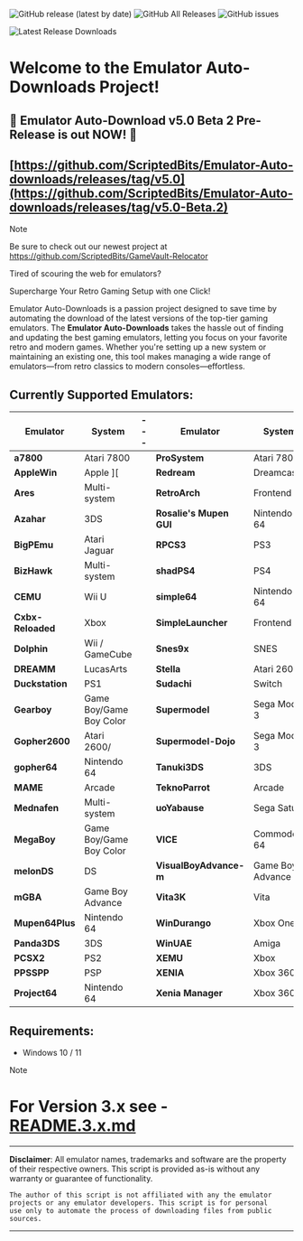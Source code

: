![GitHub release (latest by date)](https://img.shields.io/github/v/release/ScriptedBits/Emulator-Auto-downloads)
![GitHub All Releases](https://img.shields.io/github/downloads/ScriptedBits/Emulator-Auto-downloads/total)
![GitHub issues](https://img.shields.io/github/issues/ScriptedBits/Emulator-Auto-downloads)

![Latest Release Downloads](https://img.shields.io/github/downloads/ScriptedBits/Emulator-Auto-downloads/latest/total)


# Welcome to the Emulator Auto-Downloads Project! #

## 🎉 Emulator Auto-Download v5.0 Beta 2 Pre-Release is out NOW! 🚀 ##
## [https://github.com/ScriptedBits/Emulator-Auto-downloads/releases/tag/v5.0](https://github.com/ScriptedBits/Emulator-Auto-downloads/releases/tag/v5.0-Beta.2) ##


> [!NOTE]
> Be sure to check out our newest project at https://github.com/ScriptedBits/GameVault-Relocator

Tired of scouring the web for emulators? 

Supercharge Your Retro Gaming Setup with one Click!

Emulator Auto-Downloads is a passion project designed to save time by automating the download of the latest versions of the top-tier gaming emulators. The **Emulator Auto-Downloads** takes the hassle out of finding and updating the best gaming emulators, letting you focus on your favorite retro and modern games. Whether you're setting up a new system or maintaining an existing one, this tool makes managing a wide range of emulators—from retro classics to modern consoles—effortless.

## Currently Supported Emulators: ##

| **Emulator**           | **System**          | --- | **Emulator**           | **System**          |
|------------------------|---------------------|-----|------------------------|---------------------|
| **a7800** | Atari 7800  |     | **ProSystem** | Atari 7800 |
| **AppleWin** | Apple ][  |     | **Redream** | Dreamcast |
| **Ares** | Multi-system  |     | **RetroArch** | Frontend |
| **Azahar** | 3DS  |     | **Rosalie's Mupen GUI** | Nintendo 64 |
| **BigPEmu** | Atari Jaguar  |     | **RPCS3** | PS3 |
| **BizHawk** | Multi-system  |     | **shadPS4** | PS4 |
| **CEMU** | Wii U  |     | **simple64** | Nintendo 64 |
| **Cxbx-Reloaded** | Xbox  |     | **SimpleLauncher** | Frontend |
| **Dolphin** | Wii / GameCube  |     | **Snes9x** | SNES |
| **DREAMM** | LucasArts  |     | **Stella** | Atari 2600 |
| **Duckstation** | PS1  |     | **Sudachi** | Switch |
| **Gearboy** | Game Boy/Game Boy Color  |     | **Supermodel** | Sega Model 3 |
| **Gopher2600** | Atari 2600/  |     | **Supermodel-Dojo** | Sega Model 3 |
| **gopher64** | Nintendo 64  |     | **Tanuki3DS** | 3DS |
| **MAME** | Arcade  |     | **TeknoParrot** | Arcade |
| **Mednafen** | Multi-system  |     | **uoYabause** | Sega Saturn |
| **MegaBoy** | Game Boy/Game Boy Color  |     | **VICE** | Commodore 64 |
| **melonDS** | DS  |     | **VisualBoyAdvance-m** | Game Boy Advance |
| **mGBA** | Game Boy Advance  |     | **Vita3K** | Vita |
| **Mupen64Plus** | Nintendo 64  |     | **WinDurango** | Xbox One |
| **Panda3DS** | 3DS  |     | **WinUAE** | Amiga |
| **PCSX2** | PS2  |     | **XEMU** | Xbox |
| **PPSSPP** | PSP  |     | **XENIA** | Xbox 360 |
| **Project64** | Nintendo 64  |     | **Xenia Manager** | Xbox 360 |
<!-- Updated at 2025-05-13 15:13:35 UTC -->


## Requirements:
- Windows 10 / 11


> [!NOTE]
> # For Version 3.x see - [README.3.x.md](README.3.x.md) #

---
**Disclaimer**: All emulator names, trademarks and software are the property of their respective owners. This script is provided as-is without any warranty or guarantee of functionality.

    The author of this script is not affiliated with any the emulator projects or any emulator developers. This script is for personal 
    use only to automate the process of downloading files from public sources.
---




